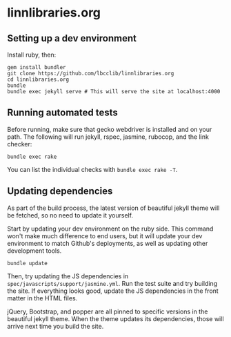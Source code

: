# linnlibraries.org

## Setting up a dev environment

Install ruby, then:

    gem install bundler
    git clone https://github.com/lbcclib/linnlibraries.org
    cd linnlibraries.org
    bundle
    bundle exec jekyll serve # This will serve the site at localhost:4000

## Running automated tests

Before running, make sure that gecko webdriver is installed and on your path.
The following will run jekyll, rspec, jasmine, rubocop, and the link checker:

    bundle exec rake

You can list the individual checks with `bundle exec rake -T`.

## Updating dependencies

As part of the build process, the latest version of beautiful jekyll theme
will be fetched, so no need to update it yourself.

Start by updating your dev environment on the ruby side.  This command won't
make much difference to end users, but it will update your dev environment to
match Github's deployments, as well as updating other development tools.

    bundle update

Then, try updating the JS dependencies in `spec/javascripts/support/jasmine.yml`.
Run the test suite and try building the site.  If everything looks good, update
the JS dependencies in the front matter in the HTML files.

jQuery, Bootstrap, and popper are all pinned to specific versions in the
beautiful jekyll theme.  When the theme updates its dependencies, those will
arrive next time you build the site.

